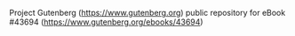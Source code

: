 Project Gutenberg (https://www.gutenberg.org) public repository for eBook #43694 (https://www.gutenberg.org/ebooks/43694)
